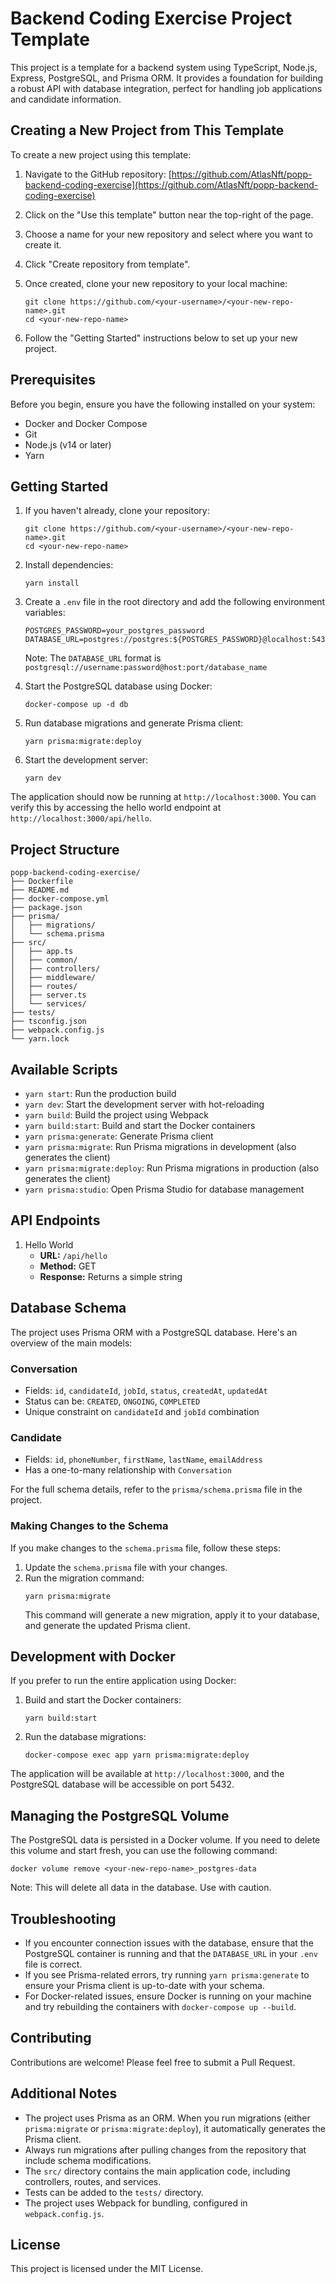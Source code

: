 # Backend Coding Exercise Project Template

This project is a template for a backend system using TypeScript, Node.js, Express, PostgreSQL, and Prisma ORM. It
provides a foundation for building a robust API with database integration, perfect for handling job applications and
candidate information.

## Creating a New Project from This Template

To create a new project using this template:

1. Navigate to the GitHub
   repository: [https://github.com/AtlasNft/popp-backend-coding-exercise](https://github.com/AtlasNft/popp-backend-coding-exercise)

2. Click on the "Use this template" button near the top-right of the page.

3. Choose a name for your new repository and select where you want to create it.

4. Click "Create repository from template".

5. Once created, clone your new repository to your local machine:
   ```
   git clone https://github.com/<your-username>/<your-new-repo-name>.git
   cd <your-new-repo-name>
   ```

6. Follow the "Getting Started" instructions below to set up your new project.

## Prerequisites

Before you begin, ensure you have the following installed on your system:

- Docker and Docker Compose
- Git
- Node.js (v14 or later)
- Yarn

## Getting Started

1. If you haven't already, clone your repository:
   ```
   git clone https://github.com/<your-username>/<your-new-repo-name>.git
   cd <your-new-repo-name>
   ```

2. Install dependencies:
   ```
   yarn install
   ```

3. Create a `.env` file in the root directory and add the following environment variables:
   ```
   POSTGRES_PASSWORD=your_postgres_password
   DATABASE_URL=postgres://postgres:${POSTGRES_PASSWORD}@localhost:5432/postgres
   ```
   Note: The `DATABASE_URL` format is `postgresql://username:password@host:port/database_name`

4. Start the PostgreSQL database using Docker:
   ```
   docker-compose up -d db
   ```

5. Run database migrations and generate Prisma client:
   ```
   yarn prisma:migrate:deploy
   ```

6. Start the development server:
   ```
   yarn dev
   ```

The application should now be running at `http://localhost:3000`. You can verify this by accessing the hello world
endpoint at `http://localhost:3000/api/hello`.

## Project Structure

```
popp-backend-coding-exercise/
├── Dockerfile
├── README.md
├── docker-compose.yml
├── package.json
├── prisma/
│   ├── migrations/
│   └── schema.prisma
├── src/
│   ├── app.ts
│   ├── common/
│   ├── controllers/
│   ├── middleware/
│   ├── routes/
│   ├── server.ts
│   └── services/
├── tests/
├── tsconfig.json
├── webpack.config.js
└── yarn.lock
```

## Available Scripts

- `yarn start`: Run the production build
- `yarn dev`: Start the development server with hot-reloading
- `yarn build`: Build the project using Webpack
- `yarn build:start`: Build and start the Docker containers
- `yarn prisma:generate`: Generate Prisma client
- `yarn prisma:migrate`: Run Prisma migrations in development (also generates the client)
- `yarn prisma:migrate:deploy`: Run Prisma migrations in production (also generates the client)
- `yarn prisma:studio`: Open Prisma Studio for database management

## API Endpoints

1. Hello World
    - **URL:** `/api/hello`
    - **Method:** GET
    - **Response:** Returns a simple string

## Database Schema

The project uses Prisma ORM with a PostgreSQL database. Here's an overview of the main models:

### Conversation

- Fields: `id`, `candidateId`, `jobId`, `status`, `createdAt`, `updatedAt`
- Status can be: `CREATED`, `ONGOING`, `COMPLETED`
- Unique constraint on `candidateId` and `jobId` combination

### Candidate

- Fields: `id`, `phoneNumber`, `firstName`, `lastName`, `emailAddress`
- Has a one-to-many relationship with `Conversation`

For the full schema details, refer to the `prisma/schema.prisma` file in the project.

### Making Changes to the Schema

If you make changes to the `schema.prisma` file, follow these steps:

1. Update the `schema.prisma` file with your changes.
2. Run the migration command:
   ```
   yarn prisma:migrate
   ```
   This command will generate a new migration, apply it to your database, and generate the updated Prisma client.

## Development with Docker

If you prefer to run the entire application using Docker:

1. Build and start the Docker containers:
   ```
   yarn build:start
   ```

2. Run the database migrations:
   ```
   docker-compose exec app yarn prisma:migrate:deploy
   ```

The application will be available at `http://localhost:3000`, and the PostgreSQL database will be accessible on port
5432.

## Managing the PostgreSQL Volume

The PostgreSQL data is persisted in a Docker volume. If you need to delete this volume and start fresh, you can use the
following command:

```
docker volume remove <your-new-repo-name>_postgres-data
```

Note: This will delete all data in the database. Use with caution.

## Troubleshooting

- If you encounter connection issues with the database, ensure that the PostgreSQL container is running and that the
  `DATABASE_URL` in your `.env` file is correct.
- If you see Prisma-related errors, try running `yarn prisma:generate` to ensure your Prisma client is up-to-date with
  your schema.
- For Docker-related issues, ensure Docker is running on your machine and try rebuilding the containers with
  `docker-compose up --build`.

## Contributing

Contributions are welcome! Please feel free to submit a Pull Request.

## Additional Notes

- The project uses Prisma as an ORM. When you run migrations (either `prisma:migrate` or `prisma:migrate:deploy`), it
  automatically generates the Prisma client.
- Always run migrations after pulling changes from the repository that include schema modifications.
- The `src/` directory contains the main application code, including controllers, routes, and services.
- Tests can be added to the `tests/` directory.
- The project uses Webpack for bundling, configured in `webpack.config.js`.

## License

This project is licensed under the MIT License.